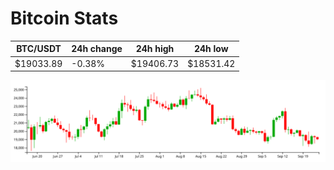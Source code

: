 # Bitcoin Stats

BTC/USDT|24h change|24h high|24h low|
|---|---|---|---|
|$19033.89|-0.38%|$19406.73|$18531.42|

<img src="./chart.svg">
